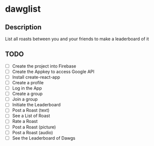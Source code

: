 # dawglist
## Description
List all roasts between you and your friends to make a leaderboard of it

## TODO
- [ ] Create the project into Firebase
- [ ] Create the Appkey to access Google API
- [ ] Install create-react-app
- [ ] Create a profile
- [ ] Log in the App
- [ ] Create a group
- [ ] Join a group
- [ ] Initiate the Leaderboard
- [ ] Post a Roast (text)
- [ ] See a List of Roast
- [ ] Rate a Roast
- [ ] Post a Roast (picture)
- [ ] Post a Roast (audio)
- [ ] See the Leaderboard of Dawgs
